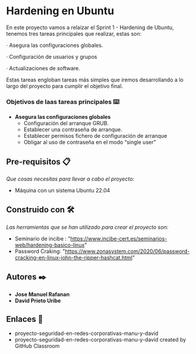 # Hardening en Ubuntu

En este proyecto vamos a relaizar el Sprint 1 - Hardening de Ubuntu, tenemos tres tareas principales que realizar, estas son:

· Asegura las configuraciones globales.

· Configuración de usuarios y grupos

· Actualizaciones de software.

Estas tareas engloban tareas más simples que iremos desarrollando a lo largo del proyecto para cumplir el objetivo final.

### Objetivos de laas tareas principales  ⌨️

* **Asegura las configuraciones globales**
   - Configuración del arranque GRUB.
   - Establecer una contraseña de arranque.
   - Establecer permisos fichero de configuración de arranque
   - Obligar al uso de contraseña en el modo “single user”

## Pre-requisitos 📋
_Que cosas necesitas para llevar a cabo el proyecto:_

* Máquina con un sistema Ubuntu 22.04

## Construido con 🛠️

_Las herramientas que se han utilizado para crear el proyecto son:_

* Seminario de incibe : "https://www.incibe-cert.es/seminarios-web/hardening-basico-linux"
* Password Craking: "https://www.zonasystem.com/2020/06/password-cracking-en-linux-john-the-ripper-hashcat.html"

## Autores ✒️

* **Jose Manuel Rafanan** 
* **David Prieto Uribe**

## Enlaces  📖

* proyecto-seguridad-en-redes-corporativas-manu-y-david
* proyecto-seguridad-en-redes-corporativas-manu-y-david created by GitHub Classroom
